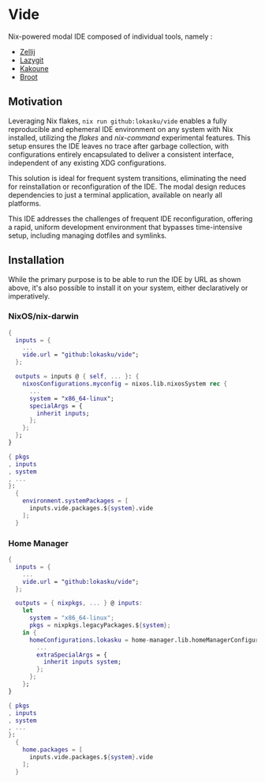 # Vide

Nix-powered modal IDE composed of individual tools, namely :

- [Zellij](https://zellij.dev)
- [Lazygit](https://github.com/jesseduffield/lazygit)
- [Kakoune](https://kakoune.org/)
- [Broot](dystroy.org/broot)

## Motivation

Leveraging Nix flakes, `nix run github:lokasku/vide` enables a fully reproducible and ephemeral IDE environment on any system with Nix installed, utilizing the _flakes_ and _nix-command_ experimental features. This setup ensures the IDE leaves no trace after garbage collection, with configurations entirely encapsulated to deliver a consistent interface, independent of any existing XDG configurations.

This solution is ideal for frequent system transitions, eliminating the need for reinstallation or reconfiguration of the IDE. The modal design reduces dependencies to just a terminal application, available on nearly all platforms.

This IDE addresses the challenges of frequent IDE reconfiguration, offering a rapid, uniform development environment that bypasses time-intensive setup, including managing dotfiles and symlinks.

## Installation

While the primary purpose is to be able to run the IDE by URL as shown above, it's also possible to install it on your system, either declaratively or imperatively.

### NixOS/nix-darwin

```nix
{
  inputs = {
    ...
    vide.url = "github:lokasku/vide";
  };

  outputs = inputs @ { self, ... }: {
    nixosConfigurations.myconfig = nixos.lib.nixosSystem rec {
      ...
      system = "x86_64-linux";
      specialArgs = {
        inherit inputs;
      };
    };
  };
}
```

```nix
{ pkgs
, inputs
, system
, ...
}:
  {
    environment.systemPackages = [
      inputs.vide.packages.${system}.vide
    ];
  }
```

### Home Manager

```nix
{
  inputs = {
    ...
    vide.url = "github:lokasku/vide";
  };

  outputs = { nixpkgs, ... } @ inputs:
    let
      system = "x86_64-linux";
      pkgs = nixpkgs.legacyPackages.${system};
    in {
      homeConfigurations.lokasku = home-manager.lib.homeManagerConfiguration {
        ...
        extraSpecialArgs = {
          inherit inputs system;
        };
      };
    };
}
```

```nix
{ pkgs
, inputs
, system
, ...
}:
  {
    home.packages = [
      inputs.vide.packages.${system}.vide
    ];
  }
```
